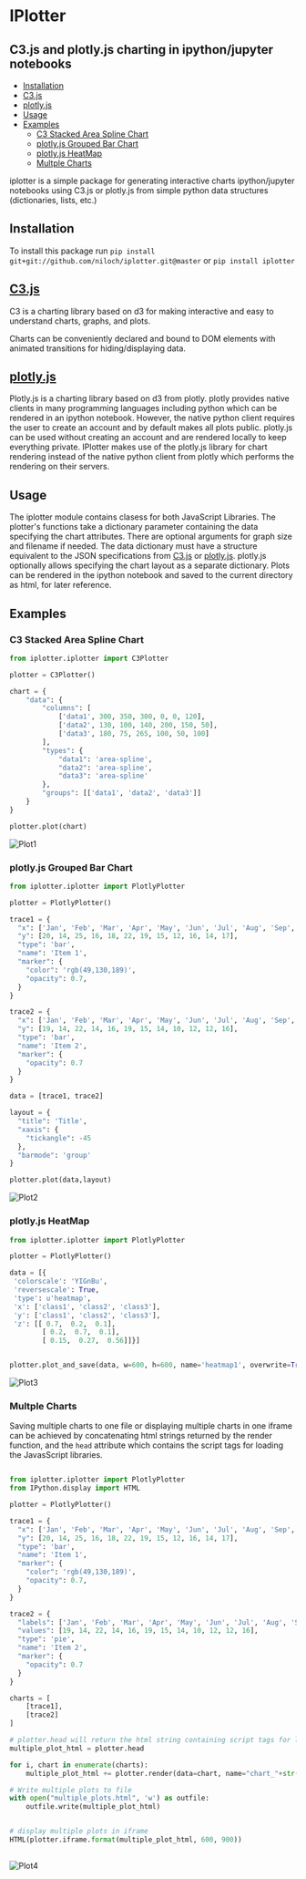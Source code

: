 IPlotter
=================

## C3.js and plotly.js charting in ipython/jupyter notebooks


- [Installation](#installation)
- [C3.js](#c3js)
- [plotly.js](#plotlyjs)
- [Usage](#usage)
- [Examples](#examples)
    - [C3 Stacked Area Spline Chart](#c3-stacked-area-spline-chart)
    - [plotly.js Grouped Bar Chart](#plotlyjs-grouped-bar-chart)
    - [plotly.js HeatMap](#plotlyjs-heatmap)
    - [Multple Charts](#multple-charts)


iplotter is a simple package for generating interactive charts ipython/jupyter notebooks using C3.js or plotly.js from simple python data structures (dictionaries, lists, etc.)

## Installation
To install this package run `pip install git+git://github.com/niloch/iplotter.git@master` or `pip install iplotter`

## [C3.js](http://c3js.org/)

C3 is a charting library based on d3 for making interactive and easy to understand charts, graphs, and plots.

Charts can be conveniently declared and bound to DOM elements with animated transitions for hiding/displaying data.

## [plotly.js](https://plot.ly/javascript/)

Plotly.js is a charting library based on d3 from plotly.  plotly provides native clients in many programming languages including python which can be rendered in an ipython notebook.  However, the native python client requires the user to create an account and by default makes all plots public. plotly.js can be used without creating an account and are rendered locally to keep everything private.  IPlotter makes use of the plotly.js library for chart rendering instead of the native python client from plotly which performs the rendering on their servers.

## Usage

The iplotter module contains clasess for both JavaScript Libraries. The plotter's functions take a dictionary parameter containing the data specifying the chart attributes.  There are optional arguments for graph size and filename if needed.  The data dictionary must have a structure equivalent to the JSON specifications from [C3.js](http://c3js.org/) or [plotly.js](https://plot.ly/javascript/).  plotly.js optionally allows specifying the chart layout as a separate dictionary.  Plots can be rendered in the ipython notebook and saved to the current directory as html, for later reference.

## Examples

### C3 Stacked Area Spline Chart

```python
from iplotter.iplotter import C3Plotter

plotter = C3Plotter()

chart = {
    "data": {
        "columns": [
            ['data1', 300, 350, 300, 0, 0, 120],
            ['data2', 130, 100, 140, 200, 150, 50],
            ['data3', 180, 75, 265, 100, 50, 100]
        ],
        "types": {
            "data1": 'area-spline',
            "data2": 'area-spline',
            "data3": 'area-spline'
        },
        "groups": [['data1', 'data2', 'data3']]
    }
}

plotter.plot(chart)
```
![Plot1](imgs/plot1.png?raw=true "Plot 1")


### plotly.js Grouped Bar Chart

```python
from iplotter.iplotter import PlotlyPlotter

plotter = PlotlyPlotter()

trace1 = {
  "x": ['Jan', 'Feb', 'Mar', 'Apr', 'May', 'Jun', 'Jul', 'Aug', 'Sep', 'Oct', 'Nov', 'Dec'],
  "y": [20, 14, 25, 16, 18, 22, 19, 15, 12, 16, 14, 17],
  "type": 'bar',
  "name": 'Item 1',
  "marker": {
    "color": 'rgb(49,130,189)',
    "opacity": 0.7,
  }
}

trace2 = {
  "x": ['Jan', 'Feb', 'Mar', 'Apr', 'May', 'Jun', 'Jul', 'Aug', 'Sep', 'Oct', 'Nov', 'Dec'],
  "y": [19, 14, 22, 14, 16, 19, 15, 14, 10, 12, 12, 16],
  "type": 'bar',
  "name": 'Item 2',
  "marker": {
    "opacity": 0.7
  }
}

data = [trace1, trace2]

layout = {
  "title": 'Title',
  "xaxis": {
    "tickangle": -45
  },
  "barmode": 'group'
}

plotter.plot(data,layout)
```
![Plot2](imgs/plot2.png?raw=true "Plot 2")

### plotly.js HeatMap

```python
from iplotter.iplotter import PlotlyPlotter

plotter = PlotlyPlotter()

data = [{
 'colorscale': 'YIGnBu',
 'reversescale': True,
 'type': u'heatmap',
 'x': ['class1', 'class2', 'class3'],
 'y': ['class1', 'class2', 'class3'],
 'z': [[ 0.7,  0.2,  0.1],
        [ 0.2,  0.7,  0.1],
        [ 0.15,  0.27,  0.56]]}]


plotter.plot_and_save(data, w=600, h=600, name='heatmap1', overwrite=True)
```
![Plot3](imgs/plot3.png?raw=true "Plot 3")

### Multple Charts

Saving multiple charts to one file or displaying multiple charts in one iframe can be achieved by concatenating html strings returned by the render function, and the `head` attribute which contains the script tags for loading the JavasScript libraries.

```python

from iplotter.iplotter import PlotlyPlotter
from IPython.display import HTML

plotter = PlotlyPlotter()

trace1 = {
  "x": ['Jan', 'Feb', 'Mar', 'Apr', 'May', 'Jun', 'Jul', 'Aug', 'Sep', 'Oct', 'Nov', 'Dec'],
  "y": [20, 14, 25, 16, 18, 22, 19, 15, 12, 16, 14, 17],
  "type": 'bar',
  "name": 'Item 1',
  "marker": {
    "color": 'rgb(49,130,189)',
    "opacity": 0.7,
  }
}

trace2 = {
  "labels": ['Jan', 'Feb', 'Mar', 'Apr', 'May', 'Jun', 'Jul', 'Aug', 'Sep', 'Oct', 'Nov', 'Dec'],
  "values": [19, 14, 22, 14, 16, 19, 15, 14, 10, 12, 12, 16],
  "type": 'pie',
  "name": 'Item 2',
  "marker": {
    "opacity": 0.7
  }
}

charts = [
    [trace1], 
    [trace2]
]

# plotter.head will return the html string containing script tags for loading the plotly.js/C3.js libraries
multiple_plot_html = plotter.head

for i, chart in enumerate(charts):
    multiple_plot_html += plotter.render(data=chart, name="chart_"+str(i))

# Write multiple plots to file    
with open("multiple_plots.html", 'w') as outfile:
    outfile.write(multiple_plot_html)


# display multiple plots in iframe   
HTML(plotter.iframe.format(multiple_plot_html, 600, 900))  
  
```
![Plot4](imgs/plot4.png?raw=true "Plot 4")